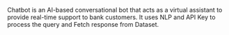 Chatbot is an AI-based conversational bot that acts as a virtual assistant to provide real-time 
support to bank customers. It uses NLP and API Key to process the query and Fetch response 
from Dataset.
